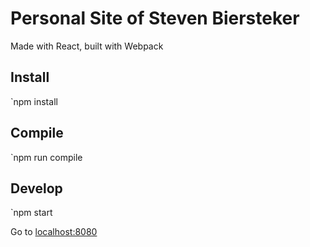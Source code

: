 # Personal Site of Steven Biersteker

Made with React, built with Webpack

## Install

`npm install

## Compile

`npm run compile

## Develop

`npm start

Go to [localhost:8080](http://localhost:8080)